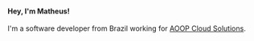 #### Hey, I'm Matheus!

I'm a software developer from Brazil  working for [AOOP Cloud Solutions](https://www.aoop.com.br/).
